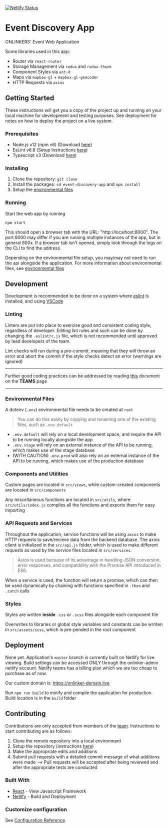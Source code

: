 [![Netlify Status](https://api.netlify.com/api/v1/badges/91ce92f8-211d-4058-98c5-c57183cc31b9/deploy-status)](https://app.netlify.com/sites/onlinker-app/deploys)

# Event Discovery App
ONLINKERS' Event Web Application

Some libraries used in this app:
- Router via `react-router`
- Storage Management via `redux` and `redux-thunk`
- Component Styles via `ant-d`
- Maps via `mapbox-gl` + `mapbox-gl-geocoder`
- HTTP Requests via `axios`

## Getting Started

These instructions will get you a copy of the project up and running on your local machine for development and testing purposes. See deployment for notes on how to deploy the project on a live system.

### Prerequisites

- Node.js v12 (npm v6) (Download [here](https://nodejs.org/en/download/))
- EsLint v6.8 (Setup Instructions [here](https://eslint.org/))
- Typescript v3 (Download [here](https://www.typescriptlang.org/))

### Installing

1. Clone the repository: ```git clone```
2. Install the packages: ```cd event-discovery-app``` and ```npm install```
3. Setup the [environmental files](#environmental-files)

### Running

Start the web app by running

```npm start```

This should open a browser tab with the URL: "http://localhost:8000". The port 8000 may differ if you are running multiple instances of the app, but in general 800x. If a browser tab isn't opened, simply look through the logs on the CLI to find the address.

Depending on the environmental file setup, you may/may not need to run the api alongside the application. For more information about environmental files, see [environmental files](#environmental-files)

## Development

Development is recommended to be done on a system where [eslint](https://eslint.org/) is installed, and using [VSCode](https://code.visualstudio.com/)

### Linting

Linters are put into place to exercise good and consistent coding style, regardless of developer. Editing lint rules and such can be done by changing the `.eslintrc.js` file, which is not recommended until approved by lead developers of the team.

Lint checks will run during a *pre-commit*, meaning that they will throw an error and abort the commit if the style checks detect an error (warnings are ignored)

<hr />

Further good coding practices can be addressed by reading [this](https://github.com/orgs/onlinkers/teams/principal/discussions/1) document on the **TEAMS** page

<hr />

### Environmental Files

A dotenv (`.env`) environmental file needs to be created at `root`

> You can do this easily by copying and renaming one of the existing files, such as `.env.default`

- `.env.default` will rely on a local development space, and require the API to be running locally alongside the app
- `.env.stage` will rely on an external instance of the API to be running, which makes use of the stage database
- (WITH CAUTION) `.env.prod` will also rely on an external instance of the API to be running, which makes use of the production database

### Components and Utilities

Custom pages are located in `src/views`, while custom-created components are located in `src/components`

Any miscellaneous functions are located in `src/utils`, where `src/utils/index.js` compiles all the functions and exports them for easy importing

### API Requests and Services

Throughout the application, service functions will be using `axios` to make HTTP requests to save/recieve data from the backend database. The axios client is initialized in the `src/api.js` folder, which is used to make different requests as used by the service files located in `src/services`.

> Axios is used because of its advantage in handling JSON conversion, error responses, and compatibility with the Promise API introduced in ES6. 

When a service is used, the function will return a promise, which can then be used dynamically by chaining with functions specified in `.then` and `.catch` calls

### Styles

Styles are written **inside** `.css` or `.scss` files alongside each component file

Overwrites to libraries or global style variables and constants can be wrriten in `src/assets/scss`, which is pre-pended in the root component

## Deployment

None yet. Application's `master` branch is currently built on Netlify for live viewing. Build settings can be accessed ONLY through the onlinker-admin netlify account. Netlify teams has a billing plan which we are too cheap to purchase as of now.

Our custom domain is: https://onlinker-domain.live

Run `npm run build` to minify and compile the application for production. Build location is in the `build` folder

## Contributing
Contributions are only accepted from members of the [team](https://github.com/orgs/onlinkers/people). Instructions to start contributing are as follows:

1. Clone the remote repository into a local environment
2. Setup the repository (instructions [here](#getting-started))
3. Make the appropriate edits and additions
4. Submit pull requests with a detailed commit message of what additions were made
--> Pull requests will be accepted after being reviewed and after the appropriate tests are conducted

### Built With

* [React](https://reactjs.org/docs/getting-started.html) - View Javascript Framework
* [Netlify](https://www.netlify.com/) - Build and Deployment

### Customize configuration
See [Configuration Reference](https://create-react-app.dev/docs/advanced-configuration/).
